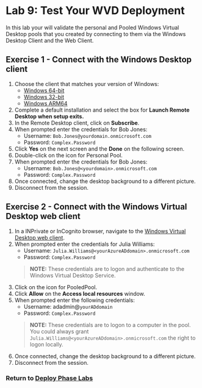 # Lab 9: Test Your WVD Deployment

In this lab your will validate the personal and Pooled Windows Virtual Desktop pools that you created by connecting to them via the Windows Desktop Client and the Web Client.

## Exercise 1 - Connect with the Windows Desktop client

1. Choose the client that matches your version of Windows:
    * [Windows 64-bit](https://go.microsoft.com/fwlink/?linkid=2068602)
    * [Windows 32-bit](https://go.microsoft.com/fwlink/?linkid=2098960)
    * [Windows ARM64](https://go.microsoft.com/fwlink/?linkid=2098961)
2. Complete a default installation and select the box for **Launch Remote Desktop when setup exits.**
3. In the Remote Desktop client, click on **Subscribe**.
4. When prompted enter the credentials for Bob Jones:
    * Username: `Bob.Jones@yourdomain.onmicrosoft.com`
    * Password: `Complex.Password`
5. Click **Yes** on the next screen and the **Done** on the following screen.
6. Double-click on the icon for Personal Pool.
7. When prompted enter the credentials for Bob Jones:
    * Username: `Bob.Jones@<yourdomain>.onmicrosoft.com`
    * Password: `Complex.Password`
8. Once connected, change the desktop background to a different picture.
9. Disconnect from the session.

## Exercise 2 - Connect with the Windows Virtual Desktop web client

1. In a INPrivate or InCognito browser, navigate to the [Windows Virtual Desktop web client](https://rdweb.wvd.microsoft.com/webclient).
2. When prompted enter the credentials for Julia Williams:
    * Username: `Julia.Williams@<yourAzureADdomain>.onmicrosoft.com`
    * Password: `Complex.Password`
    > **NOTE:** These credentials are to logon and authenticate to the Windows Virtual Desktop Service.
3. Click on the icon for PooledPool.
4. Click **Allow** on the **Access local resources** window.
5. When prompted enter the following credentials:
    * Username: adadmin@`yourADdomain`
    * Password: `Complex.Password`
    > **NOTE:** These credentials are to logon to a computer in the pool.  You could always grant `Julia.Williams@<yourAzureADdomain>.onmicrosoft.com` the right to logon locally.
6. Once connected, change the desktop background to a different picture.
7. Disconnect from the session.

### Return to [Deploy Phase Labs](deploy.md)
